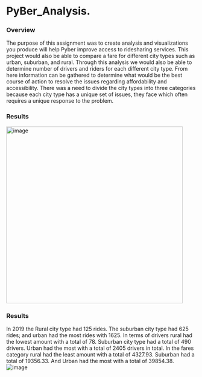 # PyBer_Analysis.

### Overview 
The purpose of this assignment was to create analysis and visualizations you produce will help Pyber improve access to ridesharing services. This project would also be able to compare a fare for different city types such as urban, suburban, and rural. Through this analysis we would also be able to determine number of drivers and riders for each different city type. From here information can be gathered to determine what would be the best course of action to resolve the issues regarding affordability and accessibility. There was a need to divide the city types into three categories because each city type has a unique set of issues, they face which often requires a unique response to the problem. 

###  Results
<img width="468" alt="image" src="https://user-images.githubusercontent.com/112785655/195728840-86d581bc-97bb-497f-b4a5-c566cbef1e39.png">


###  Results
In 2019 the Rural city type had 125 rides. The suburban city type had 625 rides; and urban had the most rides with 1625. In terms of drivers rural had the lowest amount with a total of 78. Suburban city type had a total of 490 drivers. Urban had the most with a total of 2405 drivers in total. In the fares category rural had the least amount with a total of 4327.93. Suburban had a total of 19356.33. And Urban had the most with a total of 39854.38. 
![image](https://user-images.githubusercontent.com/112785655/195728344-dc1cc2de-de28-4369-b54b-8e470f64aca5.png)

